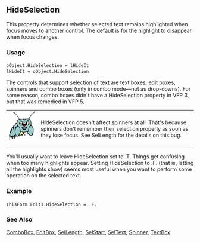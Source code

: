 ## HideSelection

This property determines whether selected text remains highlighted when focus moves to another control. The default is for the highlight to disappear when focus changes.

### Usage

```foxpro
oObject.HideSelection = lHideIt
lHideIt = oObject.HideSelection
```

The controls that support selection of text are text boxes, edit boxes, spinners and combo boxes (only in combo mode&mdash;not as drop-downs). For some reason, combo boxes didn't have a HideSelection property in VFP 3, but that was remedied in VFP 5.

<table border=0 cellspacing=0 cellpadding=0 width=100%>
<tr>
  <td width=17% valign=top>
<img width=95 height=78 src="bug.gif"></p>
  </td>
  <td width=83%>
  <p>HideSelection doesn't affect spinners at all. That's because spinners don't remember their selection properly as soon as they lose focus. See SelLength for the details on this bug.</p>
  </td>
 </tr>
</table>

You'll usually want to leave HideSelection set to .T. Things get confusing when too many highlights appear. Setting HideSelection to .F. (that is, letting all the highlights show) seems most useful when you want to perform some operation on the selected text.

### Example

```foxpro
ThisForm.Edit1.HideSelection = .F.
```
### See Also

[ComboBox](s4g489.md), [EditBox](s4g498.md), [SelLength](s4g391.md), [SelStart](s4g391.md), [SelText](s4g391.md), [Spinner](s4g541.md), [TextBox](s4g548.md)